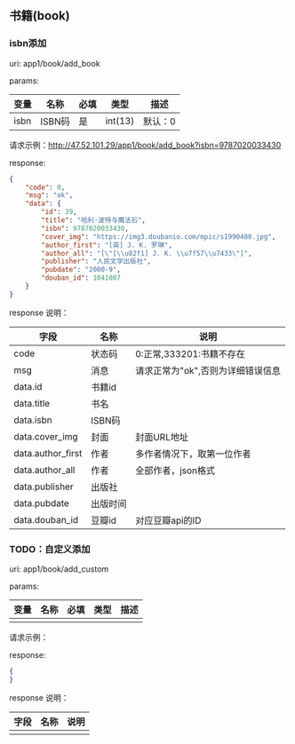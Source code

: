 ## 书籍(book)

### isbn添加

uri: app1/book/add_book

params:

| 变量   | 名称    | 必填   | 类型      | 描述   |
| ---- | ----- | ---- | ------- | ---- |
| isbn | ISBN码 | 是    | int(13) | 默认：0 |

请求示例：http://47.52.101.29/app1/book/add_book?isbn=9787020033430

response:

```json
{
    "code": 0,
    "msg": "ok",
    "data": {
        "id": 39,
        "title": "哈利·波特与魔法石",
        "isbn": 9787020033430,
        "cover_img": "https://img3.doubanio.com/mpic/s1990480.jpg",
        "author_first": "[英] J. K. 罗琳",
        "author_all": "[\"[\\u82f1] J. K. \\u7f57\\u7433\"]",
        "publisher": "人民文学出版社",
        "pubdate": "2000-9",
        "douban_id": 1041007
    }
}
```

response 说明：

| 字段                | 名称    | 说明                  |
| ----------------- | ----- | ------------------- |
| code              | 状态码   | 0:正常,333201:书籍不存在   |
| msg               | 消息    | 请求正常为"ok",否则为详细错误信息 |
| data.id           | 书籍id  |                     |
| data.title        | 书名    |                     |
| data.isbn         | ISBN码 |                     |
| data.cover_img    | 封面    | 封面URL地址             |
| data.author_first | 作者    | 多作者情况下，取第一位作者       |
| data.author_all   | 作者    | 全部作者，json格式         |
| data.publisher    | 出版社   |                     |
| data.pubdate      | 出版时间  |                     |
| data.douban_id    | 豆瓣id  | 对应豆瓣api的ID          |



### TODO：自定义添加

uri: app1/book/add_custom

params:

| 变量   | 名称   | 必填   | 类型   | 描述   |
| ---- | ---- | ---- | ---- | ---- |
|      |      |      |      |      |

请求示例：

response:

```json
{
}
```

response 说明：

| 字段   | 名称   | 说明   |
| ---- | ---- | ---- |
|      |      |      |



